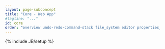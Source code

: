 ```yaml
---
layout: page-subconcept
title: "Core - Web App"
#tagline: "..."
id: core
order: "overview undo-redo-command-stack file_system editor properties_editor links preferences"
---
```

{% include JB/setup %}


